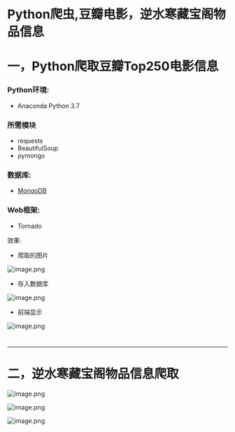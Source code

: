 # Python爬虫,豆瓣电影，逆水寒藏宝阁物品信息


<a name="e9fc8413"></a>
# 一，Python爬取豆瓣Top250电影信息


<a name="d13da69f"></a>
### Python环境:

- Anaconda Python 3.7


<a name="de24a1df"></a>
### 所需模块

- requests
- BeautifulSoup
- pymongo


<a name="ac8f128e"></a>
### 数据库:

- [MongoDB](https://www.mongodb.com/download-center?jmp=nav#community)


<a name="d6aeac39"></a>
### Web框架:

- Tornado

效果:

- 爬取的图片

![image.png](https://cdn.nlark.com/yuque/0/2019/png/334982/1561727607067-f06194c8-d96b-4f40-bfbf-2aee7a3abcea.png#align=left&display=inline&height=366&name=image.png&originHeight=457&originWidth=875&size=317578&status=done&width=700#align=left&display=inline&height=457&originHeight=457&originWidth=875&status=done&width=875)

- 存入数据库

![image.png](https://cdn.nlark.com/yuque/0/2019/png/334982/1561727639409-260f00ca-2452-4f17-ba86-71c37d91a62e.png#align=left&display=inline&height=636&name=image.png&originHeight=795&originWidth=1482&size=152699&status=done&width=1185.6#align=left&display=inline&height=795&originHeight=795&originWidth=1482&status=done&width=1482)

- 前端显示

![image.png](https://cdn.nlark.com/yuque/0/2019/png/334982/1561734124866-327502be-eca2-4b8f-8332-6fda4fe3e4e7.png#align=left&display=inline&height=511&name=image.png&originHeight=637&originWidth=528&size=84115&status=done&width=423#align=left&display=inline&height=637&originHeight=637&originWidth=528&status=done&width=528)

<a name="eb96e401"></a>
# 

---

<a name="dfFBu"></a>
# 
<a name="Ajp9j"></a>
# 二，逆水寒藏宝阁物品信息爬取

![image.png](https://cdn.nlark.com/yuque/0/2019/png/334982/1561798004069-459f4e9f-6b02-437f-b22a-07c6565e6c65.png#align=left&display=inline&height=549&name=image.png&originHeight=604&originWidth=1033&size=129042&status=done&width=939.0908887366622)



![image.png](https://cdn.nlark.com/yuque/0/2019/png/334982/1561797936655-934d8333-5f00-4afa-bb51-fb2a5ed2ab32.png#align=left&display=inline&height=438&name=image.png&originHeight=482&originWidth=1260&size=108740&status=done&width=1145.4545206274875)



![image.png](https://cdn.nlark.com/yuque/0/2019/png/334982/1561797976661-94ef2c41-79df-4053-a72a-5e3266ae8eed.png#align=left&display=inline&height=500&name=image.png&originHeight=550&originWidth=478&size=88014&status=done&width=434.54544512693565)
